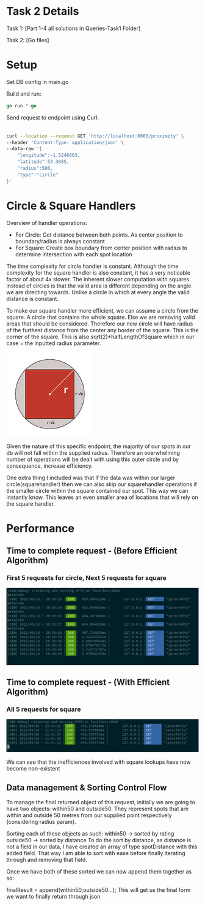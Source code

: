 # Task 2 Details

Task 1: [Part 1-4 all solutions in Queries-Task1 Folder]

Task 2: [Go files]

# Setup

Set DB config in main.go

Build and run: 
```go
go run *.go
```

Send request to endpoint using Curl:
```bash

curl --location --request GET 'http://localhost:8080/proximity' \
--header 'Content-Type: application/json' \
--data-raw '{
    "longitude":-1.5246603,
    "latitude":53.3685,
    "radius":500,
    "type":"circle"
}'

```

# Circle & Square Handlers 
Overview of handler operations:
- For Circle: Get distance between both points. As center position to boundary/radius is always constant
- For Square: Create box boundary from center position with radius to determine intersection with each spot location

The time complexity for circle handler is constant.
Although the time complexity for the square handler is also constant, it has a very noticable factor of about 4x slower.
The inherent slower computation with squares instead of circles is that the valid area is different depending on the angle we are directing towards. Unlike a circle in which at every angle the valid distance is constant.

To make our square handler more efficient, we can assume a circle from the square. A circle that contains the whole square. Else we are removing valid areas that should be considered.
Therefore our new circle will have radius of the furthest distance from the center any border of the square. This is the corner of the square.
This is also sqrt(2)*halfLengthOfSquare which in our case = the inputted radius parameter.

![image circleSquare](./images/circleSquare.png)

Given the nature of this specific endpoint, the majority of our spots in our db will not fall within the supplied radius. Therefore an overwhelming number of operations will be dealt with using this outer circle and by consequence, increase efficiency. 

One extra thing I included was that if the data was within our larger circle(squarehandler) then we can also skip our squarehandler operations if the smaller circle within the square contained our spot. This way we can instantly know. This leaves an even smaller area of locations that will rely on the square handler.


# Performance
## Time to complete request - (Before Efficient Algorithm)
### First 5 requests for circle, Next 5 requests for square
![image Inefficient](./images/inefficientAlgorithm.png)

## Time to complete request - (With Efficient Algorithm)
### All 5 requests for square
![image Efficient](./images/efficientAlgorithm.png)

We can see that the inefficiences involved with square lookups have now become non-existent

## Data management & Sorting Control Flow
To manage the final returned object of this request, initially we are going to have two objects: within50 and outside50.
They represent spots that are within and outside 50 metres from our supplied point respectively (considering radius param).

Sorting each of these objects as such:
within50 -> sorted by rating
outside50 -> sorted by distance
To do the sort by distance, as distance is not a field in our data, I have created an array of type spotDistance with this added field. 
That way I am able to sort with ease before finally iterating through and removing that field. 

Once we have both of these sorted we can now append them together as so:

finalResult = append(within50,outside50...);
This will get us the final form we want to finally return through json 

